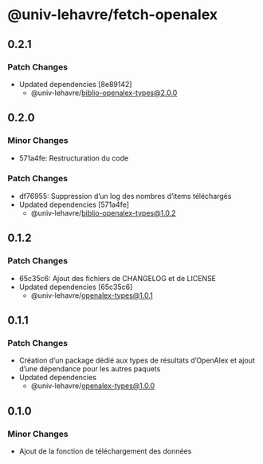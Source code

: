# @univ-lehavre/fetch-openalex

## 0.2.1

### Patch Changes

- Updated dependencies [8e89142]
  - @univ-lehavre/biblio-openalex-types@2.0.0

## 0.2.0

### Minor Changes

- 571a4fe: Restructuration du code

### Patch Changes

- df76955: Suppression d’un log des nombres d’items téléchargés
- Updated dependencies [571a4fe]
  - @univ-lehavre/biblio-openalex-types@1.0.2

## 0.1.2

### Patch Changes

- 65c35c6: Ajout des fichiers de CHANGELOG et de LICENSE
- Updated dependencies [65c35c6]
  - @univ-lehavre/openalex-types@1.0.1

## 0.1.1

### Patch Changes

- Création d’un package dédié aux types de résultats d’OpenAlex et ajout d’une dépendance pour les autres paquets
- Updated dependencies
  - @univ-lehavre/openalex-types@1.0.0

## 0.1.0

### Minor Changes

- Ajout de la fonction de téléchargement des données
